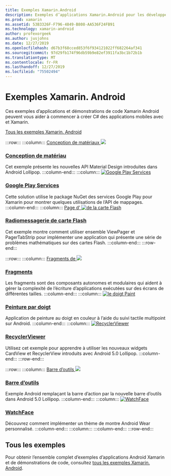 ```yaml
---
title: Exemples Xamarin.Android
description: Exemples d’applications Xamarin.Android pour les développeurs d’applications mobiles.
ms.prod: xamarin
ms.assetid: 53B3326F-F796-4849-B808-AA536F24FB91
ms.technology: xamarin-android
author: profexorgeek
ms.author: jusjohns
ms.date: 12/27/2019
ms.openlocfilehash: d67b3f68cced853f6f934121022ff682264af341
ms.sourcegitcommit: 97d29fb174f96db59b9e82ef3911fa3bc1b72b1b
ms.translationtype: MT
ms.contentlocale: fr-FR
ms.lasthandoff: 12/27/2019
ms.locfileid: "75502494"
---
```

# <a name="xamarinandroid-samples"></a>Exemples Xamarin. Android

Ces exemples d’applications et démonstrations de code Xamarin Android peuvent vous aider à commencer à créer C# des applications mobiles avec et Xamarin.

[Tous les exemples Xamarin. Android](https://docs.microsoft.com/samples/browse/?products=xamarin&term=Xamarin.Android)

:::row:::
    :::column:::
[Conception de matériaux ![](images/material-design.png)](https://docs.microsoft.com/samples/xamarin/monodroid-samples/android50-googleio2014master/)

### <a name="material-designhttpsdocsmicrosoftcomsamplesxamarinmonodroid-samplesandroid50-googleio2014master"></a>[Conception de matériau](https://docs.microsoft.com/samples/xamarin/monodroid-samples/android50-googleio2014master/)

Cet exemple présente les nouvelles API Material Design introduites dans Android Lollipop.
  :::column-end:::
    :::column:::
[![Google Play Services](images/gps.png)](https://docs.microsoft.com/samples/xamarin/monodroid-samples/googleplayservices/)

### <a name="google-play-serviceshttpsdocsmicrosoftcomsamplesxamarinmonodroid-samplesgoogleplayservices"></a>[Google Play Services](https://docs.microsoft.com/samples/xamarin/monodroid-samples/googleplayservices/)

Cette solution utilise le package NuGet des services Google Play pour Xamarin pour montrer quelques utilisations de l’API de mappages.
  :::column-end:::
    :::column:::
[Page d' ![de la carte Flash](images/flash.png)](https://docs.microsoft.com/samples/xamarin/monodroid-samples/userinterface-flashcardpager/)

### <a name="flash-card-pagerhttpsdocsmicrosoftcomsamplesxamarinmonodroid-samplesuserinterface-flashcardpager"></a>[Radiomessagerie de carte Flash](https://docs.microsoft.com/samples/xamarin/monodroid-samples/userinterface-flashcardpager/)

Cet exemple montre comment utiliser ensemble ViewPager et PagerTabStrip pour implémenter une application qui présente une série de problèmes mathématiques sur des cartes Flash.
  :::column-end:::
:::row-end:::

:::row:::
    :::column:::
[Fragments de ![](images/fragments.png)](https://docs.microsoft.com/samples/xamarin/monodroid-samples/fragmentswalkthrough/)

### <a name="fragmentshttpsdocsmicrosoftcomsamplesxamarinmonodroid-samplesfragmentswalkthrough"></a>[Fragments](https://docs.microsoft.com/samples/xamarin/monodroid-samples/fragmentswalkthrough/)

Les fragments sont des composants autonomes et modulaires qui aident à gérer la complexité de l’écriture d’applications exécutées sur des écrans de différentes tailles.
    :::column-end:::
    :::column:::
[![le doigt Paint](images/fingerpaint.png)](https://docs.microsoft.com/samples/xamarin/monodroid-samples/applicationfundamentals-fingerpaint/)

### <a name="finger-painthttpsdocsmicrosoftcomsamplesxamarinmonodroid-samplesapplicationfundamentals-fingerpaint"></a>[Peinture par doigt](https://docs.microsoft.com/samples/xamarin/monodroid-samples/applicationfundamentals-fingerpaint/)

Application de peinture au doigt en couleur à l’aide du suivi tactile multipoint sur Android.
    :::column-end:::
    :::column:::
[![RecyclerViewer](images/recycler.png)](https://docs.microsoft.com/samples/xamarin/monodroid-samples/android50-recyclerviewer/)

### <a name="recyclerviewerhttpsdocsmicrosoftcomsamplesxamarinmonodroid-samplesandroid50-recyclerviewer"></a>[RecyclerViewer](https://docs.microsoft.com/samples/xamarin/monodroid-samples/android50-recyclerviewer/)

Utilisez cet exemple pour apprendre à utiliser les nouveaux widgets CardView et RecyclerView introduits avec Android 5.0 Lollipop.
    :::column-end:::
:::row-end:::

:::row:::
    :::column:::
[Barre d’outils ![](images/toolbar.png)](https://docs.microsoft.com/samples/xamarin/monodroid-samples/android50-toolbar/)

### <a name="toolbarhttpsdocsmicrosoftcomsamplesxamarinmonodroid-samplesandroid50-toolbar"></a>[Barre d’outils](https://docs.microsoft.com/samples/xamarin/monodroid-samples/android50-toolbar/)

Exemple Android remplaçant la barre d’action par la nouvelle barre d’outils dans Android 5.0 Lollipop.
    :::column-end:::
    :::column:::
[![WatchFace](images/watchface.png)](https://docs.microsoft.com/samples/xamarin/monodroid-samples/wear-watchface/)

### <a name="watchfacehttpsdocsmicrosoftcomsamplesxamarinmonodroid-sampleswear-watchface"></a>[WatchFace](https://docs.microsoft.com/samples/xamarin/monodroid-samples/wear-watchface/)

Découvrez comment implémenter un thème de montre Android Wear personnalisé.
    :::column-end:::
    :::column:::
    :::column-end:::
:::row-end:::

## <a name="all-samples"></a>Tous les exemples

Pour obtenir l’ensemble complet d’exemples d’applications Android Xamarin et de démonstrations de code, consultez [tous les exemples Xamarin. Android](https://docs.microsoft.com/samples/browse/?products=xamarin&term=Xamarin.Android).
